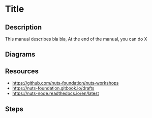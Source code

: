 # Title

## Description

This manual describes bla bla,
At the end of the manual, you can do X

## Diagrams

## Resources

- https://github.com/nuts-foundation/nuts-workshops
- https://nuts-foundation.gitbook.io/drafts
- https://nuts-node.readthedocs.io/en/latest

## Steps
